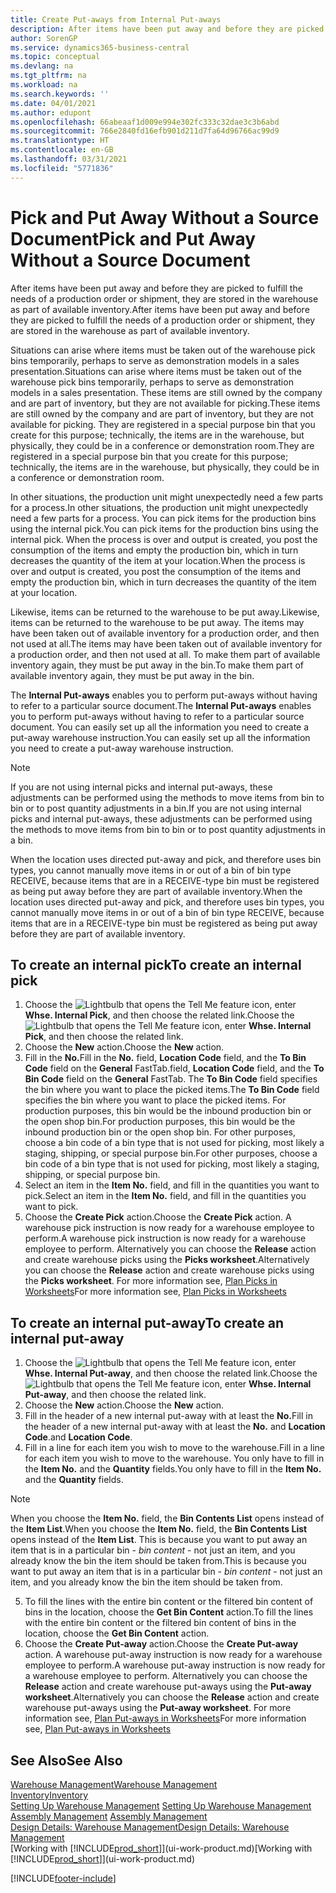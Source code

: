 ```yaml
---
title: Create Put-aways from Internal Put-aways
description: After items have been put away and before they are picked to fulfill the needs of a production order or shipment, they are stored in the warehouse as part of available inventory.
author: SorenGP
ms.service: dynamics365-business-central
ms.topic: conceptual
ms.devlang: na
ms.tgt_pltfrm: na
ms.workload: na
ms.search.keywords: ''
ms.date: 04/01/2021
ms.author: edupont
ms.openlocfilehash: 66abeaaf1d009e994e302fc333c32dae3c3b6abd
ms.sourcegitcommit: 766e2840fd16efb901d211d7fa64d96766ac99d9
ms.translationtype: HT
ms.contentlocale: en-GB
ms.lasthandoff: 03/31/2021
ms.locfileid: "5771836"
---
```

# <a name="pick-and-put-away-without-a-source-document"></a><span data-ttu-id="7bdb3-103">Pick and Put Away Without a Source Document</span><span class="sxs-lookup"><span data-stu-id="7bdb3-103">Pick and Put Away Without a Source Document</span></span>
<span data-ttu-id="7bdb3-104">After items have been put away and before they are picked to fulfill the needs of a production order or shipment, they are stored in the warehouse as part of available inventory.</span><span class="sxs-lookup"><span data-stu-id="7bdb3-104">After items have been put away and before they are picked to fulfill the needs of a production order or shipment, they are stored in the warehouse as part of available inventory.</span></span>  

<span data-ttu-id="7bdb3-105">Situations can arise where items must be taken out of the warehouse pick bins temporarily, perhaps to serve as demonstration models in a sales presentation.</span><span class="sxs-lookup"><span data-stu-id="7bdb3-105">Situations can arise where items must be taken out of the warehouse pick bins temporarily, perhaps to serve as demonstration models in a sales presentation.</span></span> <span data-ttu-id="7bdb3-106">These items are still owned by the company and are part of inventory, but they are not available for picking.</span><span class="sxs-lookup"><span data-stu-id="7bdb3-106">These items are still owned by the company and are part of inventory, but they are not available for picking.</span></span> <span data-ttu-id="7bdb3-107">They are registered in a special purpose bin that you create for this purpose; technically, the items are in the warehouse, but physically, they could be in a conference or demonstration room.</span><span class="sxs-lookup"><span data-stu-id="7bdb3-107">They are registered in a special purpose bin that you create for this purpose; technically, the items are in the warehouse, but physically, they could be in a conference or demonstration room.</span></span>  

<span data-ttu-id="7bdb3-108">In other situations, the production unit might unexpectedly need a few parts for a process.</span><span class="sxs-lookup"><span data-stu-id="7bdb3-108">In other situations, the production unit might unexpectedly need a few parts for a process.</span></span> <span data-ttu-id="7bdb3-109">You can pick items for the production bins using the internal pick.</span><span class="sxs-lookup"><span data-stu-id="7bdb3-109">You can pick items for the production bins using the internal pick.</span></span> <span data-ttu-id="7bdb3-110">When the process is over and output is created, you post the consumption of the items and empty the production bin, which in turn decreases the quantity of the item at your location.</span><span class="sxs-lookup"><span data-stu-id="7bdb3-110">When the process is over and output is created, you post the consumption of the items and empty the production bin, which in turn decreases the quantity of the item at your location.</span></span>  

<span data-ttu-id="7bdb3-111">Likewise, items can be returned to the warehouse to be put away.</span><span class="sxs-lookup"><span data-stu-id="7bdb3-111">Likewise, items can be returned to the warehouse to be put away.</span></span> <span data-ttu-id="7bdb3-112">The items may have been taken out of available inventory for a production order, and then not used at all.</span><span class="sxs-lookup"><span data-stu-id="7bdb3-112">The items may have been taken out of available inventory for a production order, and then not used at all.</span></span> <span data-ttu-id="7bdb3-113">To make them part of available inventory again, they must be put away in the bin.</span><span class="sxs-lookup"><span data-stu-id="7bdb3-113">To make them part of available inventory again, they must be put away in the bin.</span></span>  

<span data-ttu-id="7bdb3-114">The **Internal Put-aways** enables you to perform put-aways without having to refer to a particular source document.</span><span class="sxs-lookup"><span data-stu-id="7bdb3-114">The **Internal Put-aways** enables you to perform put-aways without having to refer to a particular source document.</span></span> <span data-ttu-id="7bdb3-115">You can easily set up all the information you need to create a put-away warehouse instruction.</span><span class="sxs-lookup"><span data-stu-id="7bdb3-115">You can easily set up all the information you need to create a put-away warehouse instruction.</span></span>  

> [!NOTE]  
>  <span data-ttu-id="7bdb3-116">If you are not using internal picks and internal put-aways, these adjustments can be performed using the methods to move items from bin to bin or to post quantity adjustments in a bin.</span><span class="sxs-lookup"><span data-stu-id="7bdb3-116">If you are not using internal picks and internal put-aways, these adjustments can be performed using the methods to move items from bin to bin or to post quantity adjustments in a bin.</span></span>  
>   
>  <span data-ttu-id="7bdb3-117">When the location uses directed put-away and pick, and therefore uses bin types, you cannot manually move items in or out of a bin of bin type RECEIVE, because items that are in a RECEIVE-type bin must be registered as being put away before they are part of available inventory.</span><span class="sxs-lookup"><span data-stu-id="7bdb3-117">When the location uses directed put-away and pick, and therefore uses bin types, you cannot manually move items in or out of a bin of bin type RECEIVE, because items that are in a RECEIVE-type bin must be registered as being put away before they are part of available inventory.</span></span>  

## <a name="to-create-an-internal-pick"></a><span data-ttu-id="7bdb3-118">To create an internal pick</span><span class="sxs-lookup"><span data-stu-id="7bdb3-118">To create an internal pick</span></span>  
1.  <span data-ttu-id="7bdb3-119">Choose the ![Lightbulb that opens the Tell Me feature](media/ui-search/search_small.png "Tell me what you want to do") icon, enter **Whse. Internal Pick**, and then choose the related link.</span><span class="sxs-lookup"><span data-stu-id="7bdb3-119">Choose the ![Lightbulb that opens the Tell Me feature](media/ui-search/search_small.png "Tell me what you want to do") icon, enter **Whse. Internal Pick**, and then choose the related link.</span></span>  
2. <span data-ttu-id="7bdb3-120">Choose the **New** action.</span><span class="sxs-lookup"><span data-stu-id="7bdb3-120">Choose the **New** action.</span></span>
3. <span data-ttu-id="7bdb3-121">Fill in the **No.**</span><span class="sxs-lookup"><span data-stu-id="7bdb3-121">Fill in the **No.**</span></span> <span data-ttu-id="7bdb3-122">field, **Location Code** field, and the **To Bin Code** field on the **General** FastTab.</span><span class="sxs-lookup"><span data-stu-id="7bdb3-122">field, **Location Code** field, and the **To Bin Code** field on the **General** FastTab.</span></span> <span data-ttu-id="7bdb3-123">The **To Bin Code** field specifies the bin where you want to place the picked items.</span><span class="sxs-lookup"><span data-stu-id="7bdb3-123">The **To Bin Code** field specifies the bin where you want to place the picked items.</span></span> <span data-ttu-id="7bdb3-124">For production purposes, this bin would be the inbound production bin or the open shop bin.</span><span class="sxs-lookup"><span data-stu-id="7bdb3-124">For production purposes, this bin would be the inbound production bin or the open shop bin.</span></span> <span data-ttu-id="7bdb3-125">For other purposes, choose a bin code of a bin type that is not used for picking, most likely a staging, shipping, or special purpose bin.</span><span class="sxs-lookup"><span data-stu-id="7bdb3-125">For other purposes, choose a bin code of a bin type that is not used for picking, most likely a staging, shipping, or special purpose bin.</span></span>  
4.  <span data-ttu-id="7bdb3-126">Select an item in the **Item No.** field, and fill in the quantities you want to pick.</span><span class="sxs-lookup"><span data-stu-id="7bdb3-126">Select an item in the **Item No.** field, and fill in the quantities you want to pick.</span></span>  
5. <span data-ttu-id="7bdb3-127">Choose the **Create Pick** action.</span><span class="sxs-lookup"><span data-stu-id="7bdb3-127">Choose the **Create Pick** action.</span></span> <span data-ttu-id="7bdb3-128">A warehouse pick instruction is now ready for a warehouse employee to perform.</span><span class="sxs-lookup"><span data-stu-id="7bdb3-128">A warehouse pick instruction is now ready for a warehouse employee to perform.</span></span> <span data-ttu-id="7bdb3-129">Alternatively you can choose the **Release** action and create warehouse picks using the **Picks worksheet**.</span><span class="sxs-lookup"><span data-stu-id="7bdb3-129">Alternatively you can choose the **Release** action and create warehouse picks using the **Picks worksheet**.</span></span> <span data-ttu-id="7bdb3-130">For more information see,  [Plan Picks in Worksheets](warehouse-how-to-plan-picks-in-worksheets.md)</span><span class="sxs-lookup"><span data-stu-id="7bdb3-130">For more information see,  [Plan Picks in Worksheets](warehouse-how-to-plan-picks-in-worksheets.md)</span></span>

## <a name="to-create-an-internal-put-away"></a><span data-ttu-id="7bdb3-131">To create an internal put-away</span><span class="sxs-lookup"><span data-stu-id="7bdb3-131">To create an internal put-away</span></span>  
1.  <span data-ttu-id="7bdb3-132">Choose the ![Lightbulb that opens the Tell Me feature](media/ui-search/search_small.png "Tell me what you want to do") icon, enter **Whse. Internal Put-away**, and then choose the related link.</span><span class="sxs-lookup"><span data-stu-id="7bdb3-132">Choose the ![Lightbulb that opens the Tell Me feature](media/ui-search/search_small.png "Tell me what you want to do") icon, enter **Whse. Internal Put-away**, and then choose the related link.</span></span>  
2. <span data-ttu-id="7bdb3-133">Choose the **New** action.</span><span class="sxs-lookup"><span data-stu-id="7bdb3-133">Choose the **New** action.</span></span>
3. <span data-ttu-id="7bdb3-134">Fill in the header of a new internal put-away with at least the **No.**</span><span class="sxs-lookup"><span data-stu-id="7bdb3-134">Fill in the header of a new internal put-away with at least the **No.**</span></span> <span data-ttu-id="7bdb3-135">and **Location Code**.</span><span class="sxs-lookup"><span data-stu-id="7bdb3-135">and **Location Code**.</span></span>
4. <span data-ttu-id="7bdb3-136">Fill in a line for each item you wish to move to the warehouse.</span><span class="sxs-lookup"><span data-stu-id="7bdb3-136">Fill in a line for each item you wish to move to the warehouse.</span></span> <span data-ttu-id="7bdb3-137">You only have to fill in the **Item No.** and the **Quantity** fields.</span><span class="sxs-lookup"><span data-stu-id="7bdb3-137">You only have to fill in the **Item No.** and the **Quantity** fields.</span></span>

  > [!NOTE]  
  > <span data-ttu-id="7bdb3-138">When you choose the **Item No.** field, the **Bin Contents List** opens instead of the **Item List**.</span><span class="sxs-lookup"><span data-stu-id="7bdb3-138">When you choose the **Item No.** field, the **Bin Contents List** opens instead of the **Item List**.</span></span> <span data-ttu-id="7bdb3-139">This is because you want to put away an item that is in a particular bin - *bin content* - not just an item, and you already know the bin the item should be taken from.</span><span class="sxs-lookup"><span data-stu-id="7bdb3-139">This is because you want to put away an item that is in a particular bin - *bin content* - not just an item, and you already know the bin the item should be taken from.</span></span>  <!--If you filled in **From Bin Code** in the header, the bin content will be filtered by value defined in the **From Bin Code**.-->
5. <span data-ttu-id="7bdb3-140">To fill the lines with the entire bin content or the filtered bin content of bins in the location, choose the **Get Bin Content** action.</span><span class="sxs-lookup"><span data-stu-id="7bdb3-140">To fill the lines with the entire bin content or the filtered bin content of bins in the location, choose the **Get Bin Content** action.</span></span>  
6. <span data-ttu-id="7bdb3-141">Choose the **Create Put-away** action.</span><span class="sxs-lookup"><span data-stu-id="7bdb3-141">Choose the **Create Put-away** action.</span></span> <span data-ttu-id="7bdb3-142">A warehouse put-away instruction is now ready for a warehouse employee to perform.</span><span class="sxs-lookup"><span data-stu-id="7bdb3-142">A warehouse put-away instruction is now ready for a warehouse employee to perform.</span></span> <span data-ttu-id="7bdb3-143">Alternatively you can choose the **Release** action and create warehouse put-aways using the **Put-away worksheet**.</span><span class="sxs-lookup"><span data-stu-id="7bdb3-143">Alternatively you can choose the **Release** action and create warehouse put-aways using the **Put-away worksheet**.</span></span> <span data-ttu-id="7bdb3-144">For more information see,  [Plan Put-aways in Worksheets](warehouse-how-to-plan-put-aways-in-worksheets.md)</span><span class="sxs-lookup"><span data-stu-id="7bdb3-144">For more information see,  [Plan Put-aways in Worksheets](warehouse-how-to-plan-put-aways-in-worksheets.md)</span></span>

## <a name="see-also"></a><span data-ttu-id="7bdb3-145">See Also</span><span class="sxs-lookup"><span data-stu-id="7bdb3-145">See Also</span></span>  
[<span data-ttu-id="7bdb3-146">Warehouse Management</span><span class="sxs-lookup"><span data-stu-id="7bdb3-146">Warehouse Management</span></span>](warehouse-manage-warehouse.md)  
[<span data-ttu-id="7bdb3-147">Inventory</span><span class="sxs-lookup"><span data-stu-id="7bdb3-147">Inventory</span></span>](inventory-manage-inventory.md)  
<span data-ttu-id="7bdb3-148">[Setting Up Warehouse Management](warehouse-setup-warehouse.md)   </span><span class="sxs-lookup"><span data-stu-id="7bdb3-148">[Setting Up Warehouse Management](warehouse-setup-warehouse.md)   </span></span>  
<span data-ttu-id="7bdb3-149">[Assembly Management](assembly-assemble-items.md)  </span><span class="sxs-lookup"><span data-stu-id="7bdb3-149">[Assembly Management](assembly-assemble-items.md)  </span></span>  
[<span data-ttu-id="7bdb3-150">Design Details: Warehouse Management</span><span class="sxs-lookup"><span data-stu-id="7bdb3-150">Design Details: Warehouse Management</span></span>](design-details-warehouse-management.md)  
<span data-ttu-id="7bdb3-151">[Working with [!INCLUDE[prod_short](includes/prod_short.md)]](ui-work-product.md)</span><span class="sxs-lookup"><span data-stu-id="7bdb3-151">[Working with [!INCLUDE[prod_short](includes/prod_short.md)]](ui-work-product.md)</span></span>


[!INCLUDE[footer-include](includes/footer-banner.md)]

